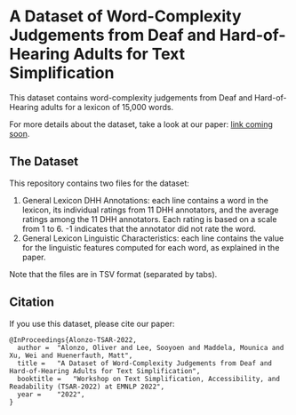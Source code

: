 # A Dataset of Word-Complexity Judgements from Deaf and Hard-of-Hearing Adults for Text Simplification

This dataset contains word-complexity judgements from Deaf and Hard-of-Hearing adults for a lexicon of 15,000 words.

For more details about the dataset, take a look at our paper: [link coming soon]().

## The Dataset

This repository contains two files for the dataset:

1. General Lexicon DHH Annotations: each line contains a word in the lexicon, its individual ratings from 11 DHH annotators, and the average ratings among the 11 DHH annotators. Each rating is based on a scale from 1 to 6. -1 indicates that the annotator did not rate the word.
2. General Lexicon Linguistic Characteristics: each line contains the value for the linguistic features computed for each word, as explained in the paper.

Note that the files are in TSV format (separated by tabs).

## Citation

If you use this dataset, please cite our paper:

```
@InProceedings{Alonzo-TSAR-2022,
  author = 	"Alonzo, Oliver and Lee, Sooyoen and Maddela, Mounica and Xu, Wei and Huenerfauth, Matt",
  title = 	"A Dataset of Word-Complexity Judgements from Deaf and Hard-of-Hearing Adults for Text Simplification",
  booktitle = 	"Workshop on Text Simplification, Accessibility, and Readability (TSAR-2022) at EMNLP 2022",
  year = 	"2022",
}
```
